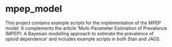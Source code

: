 # mpep_model
This project contains example scripts for the implementation of the MPEP model.
It complements the article 'Multi-Parameter Estimation of Prevalence (MPEP): A Bayesian modelling approach to estimate the prevalence of opioid dependence' and includes example scripts in both Stan and JAGS.
